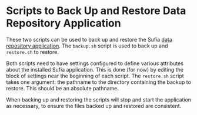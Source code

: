 Scripts to Back Up and Restore Data Repository Application
==========================================================

These two scripts can be used to back up and restore the Sufia [data repository application](https://github.com/VTUL/data-repo).  The `backup.sh` script is used to back up and `restore.sh` to restore.

Both scripts need to have settings configured to define various attributes about the installed Sufia application.  This is done (for now) by editing the block of settings near the beginning of each script.  The `restore.sh` script takes one argument: the pathname to the directory containing the backup to restore.  This should be an absolute pathname.

When backing up and restoring the scripts will stop and start the application as necessary, to ensure the files backed up and restored are consistent.

